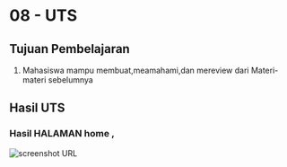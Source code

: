 # 08 - UTS

## Tujuan Pembelajaran

1. Mahasiswa mampu membuat,meamahami,dan mereview dari Materi-materi sebelumnya

## Hasil UTS

### Hasil HALAMAN home ,  
![screenshot URL ](img/1.JPG)
